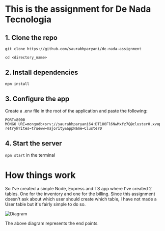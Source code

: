 # This is the assignment for De Nada Tecnologia

## 1. Clone the repo
```git clone https://github.com/saurabhparyani/de-nada-assignment```

```cd <directory_name>```

## 2. Install dependencies
```npm install```

## 3. Configure the app
Create a .env file in the root of the application and paste the following: 

```
PORT=8000
MONGO_URI=mongodb+srv://saurabhparyani64:DT1U0Fl6NwMxfz7Q@cluster0.xvupo.mongodb.net/?retryWrites=true&w=majority&appName=Cluster0
```


## 4. Start the server
```npm start``` in the terminal


# How things work
So I've created a simple Node, Express and TS app where I've created 2 tables. One for the inventory and one for the billing.
Since this assignment doesn't ask about which user should create which table, I have not made a User table but it's fairly simple to do so.

![Diagram](image.png)

The above diagram represents the end points. 